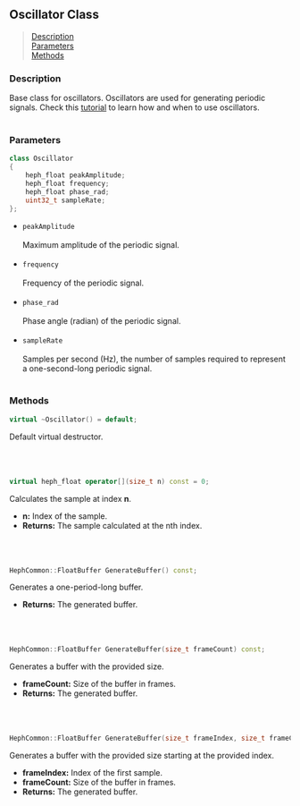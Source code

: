## Oscillator Class

> [Description](#description)<br>
[Parameters](#parameters)<br>
[Methods](#methods)

### Description
Base class for oscillators. Oscillators are used for generating periodic signals. 
Check this [tutorial](/docs/tutorials/UsingOscillators.md) to learn how and when to use oscillators.
<br><br>

### Parameters
```c++
class Oscillator
{
    heph_float peakAmplitude;
    heph_float frequency;
    heph_float phase_rad;
    uint32_t sampleRate;
};
```

- ``peakAmplitude``
<br><br>
Maximum amplitude of the periodic signal.
<br><br>
- ``frequency``
<br><br>
Frequency of the periodic signal.
<br><br>
- ``phase_rad``
<br><br>
Phase angle (radian) of the periodic signal.
<br><br>
- ``sampleRate``
<br><br>
Samples per second (Hz), the number of samples required to represent a one-second-long periodic signal.
<br><br>

### Methods
```c++
virtual ~Oscillator() = default;
```
Default virtual destructor.
<br><br><br><br>
```c++
virtual heph_float operator[](size_t n) const = 0;
```
Calculates the sample at index **n**.
- **n:** Index of the sample.
- **Returns:** The sample calculated at the nth index.
<br><br><br><br>
```c++
HephCommon::FloatBuffer GenerateBuffer() const;
```
Generates a one-period-long buffer.
- **Returns:** The generated buffer.
<br><br><br><br>
```c++
HephCommon::FloatBuffer GenerateBuffer(size_t frameCount) const;
```
Generates a buffer with the provided size.
- **frameCount:** Size of the buffer in frames.
- **Returns:** The generated buffer.
<br><br><br><br>

```c++
HephCommon::FloatBuffer GenerateBuffer(size_t frameIndex, size_t frameCount) const;
```
Generates a buffer with the provided size starting at the provided index.
- **frameIndex:** Index of the first sample.
- **frameCount:** Size of the buffer in frames.
- **Returns:** The generated buffer.
